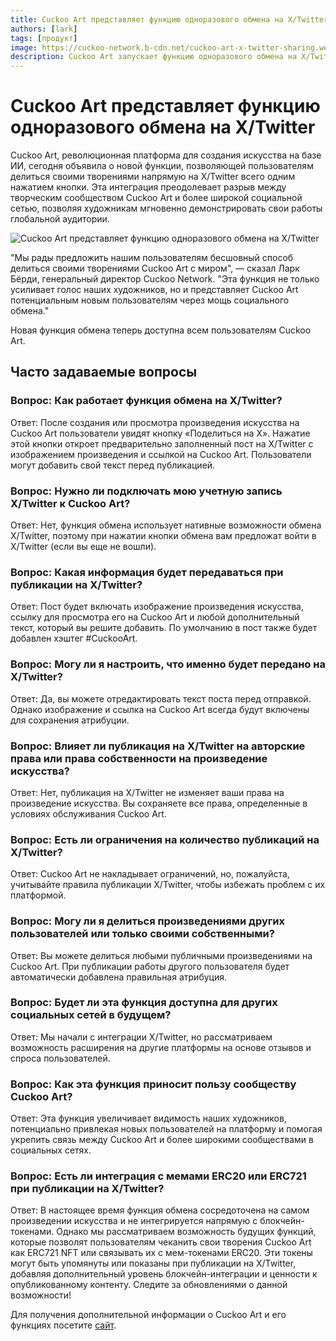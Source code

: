 ```yaml
---
title: Cuckoo Art представляет функцию одноразового обмена на X/Twitter
authors: [lark]
tags: [продукт]
image: https://cuckoo-network.b-cdn.net/cuckoo-art-x-twitter-sharing.webp
description: Cuckoo Art запускает функцию одноразового обмена на X/Twitter, позволяя художникам демонстрировать созданные ИИ произведения искусства по всему миру. Эта функция соединяет творчество и социальные сети, расширяя охват и вовлеченность сообщества.
---
```


# Cuckoo Art представляет функцию одноразового обмена на X/Twitter

Cuckoo Art, революционная платформа для создания искусства на базе ИИ, сегодня объявила о новой функции, позволяющей пользователям делиться своими творениями напрямую на X/Twitter всего одним нажатием кнопки. Эта интеграция преодолевает разрыв между творческим сообществом Cuckoo Art и более широкой социальной сетью, позволяя художникам мгновенно демонстрировать свои работы глобальной аудитории.

![Cuckoo Art представляет функцию одноразового обмена на X/Twitter](https://cuckoo-network.b-cdn.net/cuckoo-art-x-twitter-sharing.webp "Cuckoo Art представляет функцию одноразового обмена на X/Twitter")

"Мы рады предложить нашим пользователям бесшовный способ делиться своими творениями Cuckoo Art с миром", — сказал Ларк Бёрди, генеральный директор Cuckoo Network. "Эта функция не только усиливает голос наших художников, но и представляет Cuckoo Art потенциальным новым пользователям через мощь социального обмена."

Новая функция обмена теперь доступна всем пользователям Cuckoo Art.

## Часто задаваемые вопросы

### Вопрос: Как работает функция обмена на X/Twitter?

Ответ: После создания или просмотра произведения искусства на Cuckoo Art пользователи увидят кнопку «Поделиться на X». Нажатие этой кнопки откроет предварительно заполненный пост на X/Twitter с изображением произведения и ссылкой на Cuckoo Art. Пользователи могут добавить свой текст перед публикацией.

### Вопрос: Нужно ли подключать мою учетную запись X/Twitter к Cuckoo Art?

Ответ: Нет, функция обмена использует нативные возможности обмена X/Twitter, поэтому при нажатии кнопки обмена вам предложат войти в X/Twitter (если вы еще не вошли).

### Вопрос: Какая информация будет передаваться при публикации на X/Twitter?

Ответ: Пост будет включать изображение произведения искусства, ссылку для просмотра его на Cuckoo Art и любой дополнительный текст, который вы решите добавить. По умолчанию в пост также будет добавлен хэштег #CuckooArt.

### Вопрос: Могу ли я настроить, что именно будет передано на X/Twitter?

Ответ: Да, вы можете отредактировать текст поста перед отправкой. Однако изображение и ссылка на Cuckoo Art всегда будут включены для сохранения атрибуции.

### Вопрос: Влияет ли публикация на X/Twitter на авторские права или права собственности на произведение искусства?

Ответ: Нет, публикация на X/Twitter не изменяет ваши права на произведение искусства. Вы сохраняете все права, определенные в условиях обслуживания Cuckoo Art.

### Вопрос: Есть ли ограничения на количество публикаций на X/Twitter?

Ответ: Cuckoo Art не накладывает ограничений, но, пожалуйста, учитывайте правила публикации X/Twitter, чтобы избежать проблем с их платформой.

### Вопрос: Могу ли я делиться произведениями других пользователей или только своими собственными?

Ответ: Вы можете делиться любыми публичными произведениями на Cuckoo Art. При публикации работы другого пользователя будет автоматически добавлена правильная атрибуция.

### Вопрос: Будет ли эта функция доступна для других социальных сетей в будущем?

Ответ: Мы начали с интеграции X/Twitter, но рассматриваем возможность расширения на другие платформы на основе отзывов и спроса пользователей.

### Вопрос: Как эта функция приносит пользу сообществу Cuckoo Art?

Ответ: Эта функция увеличивает видимость наших художников, потенциально привлекая новых пользователей на платформу и помогая укрепить связь между Cuckoo Art и более широкими сообществами в социальных сетях.

### Вопрос: Есть ли интеграция с мемами ERC20 или ERC721 при публикации на X/Twitter?

Ответ: В настоящее время функция обмена сосредоточена на самом произведении искусства и не интегрируется напрямую с блокчейн-токенами. Однако мы рассматриваем возможность будущих функций, которые позволят пользователям чеканить свои творения Cuckoo Art как ERC721 NFT или связывать их с мем-токенами ERC20. Эти токены могут быть упомянуты или показаны при публикации на X/Twitter, добавляя дополнительный уровень блокчейн-интеграции и ценности к опубликованному контенту. Следите за обновлениями о данной возможности!

Для получения дополнительной информации о Cuckoo Art и его функциях посетите [сайт](https://cuckoo.network/portal/art/).
```
